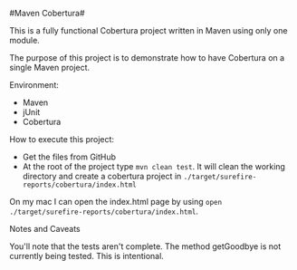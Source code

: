 #Maven Cobertura#

This is a fully functional Cobertura project written in Maven using only one module.

The purpose of this project is to demonstrate how to have Cobertura on a single Maven project.

Environment:

* Maven
* jUnit
* Cobertura


How to execute this project:

* Get the files from GitHub
* At the root of the project type `mvn clean test`. It will clean the working directory
and create a cobertura project in `./target/surefire-reports/cobertura/index.html`

On my mac I can open the index.html page by using `open ./target/surefire-reports/cobertura/index.html`.

Notes and Caveats

You'll note that the tests aren't complete. The method getGoodbye is not currently being tested. This is intentional.
  
